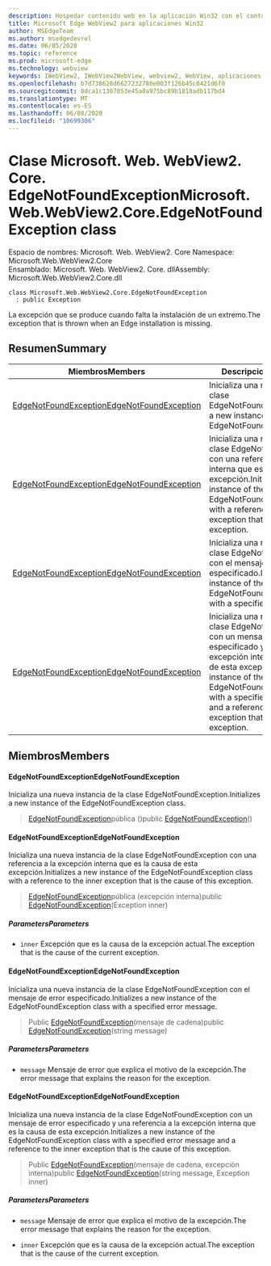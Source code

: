 ```yaml
---
description: Hospedar contenido web en la aplicación Win32 con el control Microsoft Edge WebView2
title: Microsoft Edge WebView2 para aplicaciones Win32
author: MSEdgeTeam
ms.author: msedgedevrel
ms.date: 06/05/2020
ms.topic: reference
ms.prod: microsoft-edge
ms.technology: webview
keywords: IWebView2, IWebView2WebView, webview2, WebView, aplicaciones Win32, Win32, Edge, ICoreWebView2, ICoreWebView2Controller, control de explorador, HTML Edge
ms.openlocfilehash: b7d738628d6627232780e003f126b45c0421d6f0
ms.sourcegitcommit: 8dca1c1367853e45a0a975bc89b1818adb117bd4
ms.translationtype: MT
ms.contentlocale: es-ES
ms.lasthandoff: 06/08/2020
ms.locfileid: "10699306"
---
```

# <span data-ttu-id="ce8e6-104">Clase Microsoft. Web. WebView2. Core. EdgeNotFoundException</span><span class="sxs-lookup"><span data-stu-id="ce8e6-104">Microsoft.Web.WebView2.Core.EdgeNotFoundException class</span></span> 

<span data-ttu-id="ce8e6-105">Espacio de nombres: Microsoft. Web. WebView2. Core </span><span class="sxs-lookup"><span data-stu-id="ce8e6-105">Namespace: Microsoft.Web.WebView2.Core</span></span>\
<span data-ttu-id="ce8e6-106">Ensamblado: Microsoft. Web. WebView2. Core. dll</span><span class="sxs-lookup"><span data-stu-id="ce8e6-106">Assembly: Microsoft.Web.WebView2.Core.dll</span></span>

```
class Microsoft.Web.WebView2.Core.EdgeNotFoundException
  : public Exception
```

<span data-ttu-id="ce8e6-107">La excepción que se produce cuando falta la instalación de un extremo.</span><span class="sxs-lookup"><span data-stu-id="ce8e6-107">The exception that is thrown when an Edge installation is missing.</span></span>

## <span data-ttu-id="ce8e6-108">Resumen</span><span class="sxs-lookup"><span data-stu-id="ce8e6-108">Summary</span></span>

 <span data-ttu-id="ce8e6-109">Miembros</span><span class="sxs-lookup"><span data-stu-id="ce8e6-109">Members</span></span>                        | <span data-ttu-id="ce8e6-110">Descripciones</span><span class="sxs-lookup"><span data-stu-id="ce8e6-110">Descriptions</span></span>
--------------------------------|---------------------------------------------
[<span data-ttu-id="ce8e6-111">EdgeNotFoundException</span><span class="sxs-lookup"><span data-stu-id="ce8e6-111">EdgeNotFoundException</span></span>](#edgenotfoundexception) | <span data-ttu-id="ce8e6-112">Inicializa una nueva instancia de la clase EdgeNotFoundException.</span><span class="sxs-lookup"><span data-stu-id="ce8e6-112">Initializes a new instance of the EdgeNotFoundException class.</span></span>
[<span data-ttu-id="ce8e6-113">EdgeNotFoundException</span><span class="sxs-lookup"><span data-stu-id="ce8e6-113">EdgeNotFoundException</span></span>](#edgenotfoundexception) | <span data-ttu-id="ce8e6-114">Inicializa una nueva instancia de la clase EdgeNotFoundException con una referencia a la excepción interna que es la causa de esta excepción.</span><span class="sxs-lookup"><span data-stu-id="ce8e6-114">Initializes a new instance of the EdgeNotFoundException class with a reference to the inner exception that is the cause of this exception.</span></span>
[<span data-ttu-id="ce8e6-115">EdgeNotFoundException</span><span class="sxs-lookup"><span data-stu-id="ce8e6-115">EdgeNotFoundException</span></span>](#edgenotfoundexception) | <span data-ttu-id="ce8e6-116">Inicializa una nueva instancia de la clase EdgeNotFoundException con el mensaje de error especificado.</span><span class="sxs-lookup"><span data-stu-id="ce8e6-116">Initializes a new instance of the EdgeNotFoundException class with a specified error message.</span></span>
[<span data-ttu-id="ce8e6-117">EdgeNotFoundException</span><span class="sxs-lookup"><span data-stu-id="ce8e6-117">EdgeNotFoundException</span></span>](#edgenotfoundexception) | <span data-ttu-id="ce8e6-118">Inicializa una nueva instancia de la clase EdgeNotFoundException con un mensaje de error especificado y una referencia a la excepción interna que es la causa de esta excepción.</span><span class="sxs-lookup"><span data-stu-id="ce8e6-118">Initializes a new instance of the EdgeNotFoundException class with a specified error message and a reference to the inner exception that is the cause of this exception.</span></span>

## <span data-ttu-id="ce8e6-119">Miembros</span><span class="sxs-lookup"><span data-stu-id="ce8e6-119">Members</span></span>

#### <span data-ttu-id="ce8e6-120">EdgeNotFoundException</span><span class="sxs-lookup"><span data-stu-id="ce8e6-120">EdgeNotFoundException</span></span> 

<span data-ttu-id="ce8e6-121">Inicializa una nueva instancia de la clase EdgeNotFoundException.</span><span class="sxs-lookup"><span data-stu-id="ce8e6-121">Initializes a new instance of the EdgeNotFoundException class.</span></span>

> <span data-ttu-id="ce8e6-122">[EdgeNotFoundException](#edgenotfoundexception)pública ()</span><span class="sxs-lookup"><span data-stu-id="ce8e6-122">public [EdgeNotFoundException](#edgenotfoundexception)()</span></span>

#### <span data-ttu-id="ce8e6-123">EdgeNotFoundException</span><span class="sxs-lookup"><span data-stu-id="ce8e6-123">EdgeNotFoundException</span></span> 

<span data-ttu-id="ce8e6-124">Inicializa una nueva instancia de la clase EdgeNotFoundException con una referencia a la excepción interna que es la causa de esta excepción.</span><span class="sxs-lookup"><span data-stu-id="ce8e6-124">Initializes a new instance of the EdgeNotFoundException class with a reference to the inner exception that is the cause of this exception.</span></span>

> <span data-ttu-id="ce8e6-125">[EdgeNotFoundException](#edgenotfoundexception)pública (excepción interna)</span><span class="sxs-lookup"><span data-stu-id="ce8e6-125">public [EdgeNotFoundException](#edgenotfoundexception)(Exception inner)</span></span>

##### <span data-ttu-id="ce8e6-126">Parameters</span><span class="sxs-lookup"><span data-stu-id="ce8e6-126">Parameters</span></span>
* `inner` <span data-ttu-id="ce8e6-127">Excepción que es la causa de la excepción actual.</span><span class="sxs-lookup"><span data-stu-id="ce8e6-127">The exception that is the cause of the current exception.</span></span>

#### <span data-ttu-id="ce8e6-128">EdgeNotFoundException</span><span class="sxs-lookup"><span data-stu-id="ce8e6-128">EdgeNotFoundException</span></span> 

<span data-ttu-id="ce8e6-129">Inicializa una nueva instancia de la clase EdgeNotFoundException con el mensaje de error especificado.</span><span class="sxs-lookup"><span data-stu-id="ce8e6-129">Initializes a new instance of the EdgeNotFoundException class with a specified error message.</span></span>

> <span data-ttu-id="ce8e6-130">Public [EdgeNotFoundException](#edgenotfoundexception)(mensaje de cadena)</span><span class="sxs-lookup"><span data-stu-id="ce8e6-130">public [EdgeNotFoundException](#edgenotfoundexception)(string message)</span></span>

##### <span data-ttu-id="ce8e6-131">Parameters</span><span class="sxs-lookup"><span data-stu-id="ce8e6-131">Parameters</span></span>
* `message` <span data-ttu-id="ce8e6-132">Mensaje de error que explica el motivo de la excepción.</span><span class="sxs-lookup"><span data-stu-id="ce8e6-132">The error message that explains the reason for the exception.</span></span>

#### <span data-ttu-id="ce8e6-133">EdgeNotFoundException</span><span class="sxs-lookup"><span data-stu-id="ce8e6-133">EdgeNotFoundException</span></span> 

<span data-ttu-id="ce8e6-134">Inicializa una nueva instancia de la clase EdgeNotFoundException con un mensaje de error especificado y una referencia a la excepción interna que es la causa de esta excepción.</span><span class="sxs-lookup"><span data-stu-id="ce8e6-134">Initializes a new instance of the EdgeNotFoundException class with a specified error message and a reference to the inner exception that is the cause of this exception.</span></span>

> <span data-ttu-id="ce8e6-135">Public [EdgeNotFoundException](#edgenotfoundexception)(mensaje de cadena, excepción interna)</span><span class="sxs-lookup"><span data-stu-id="ce8e6-135">public [EdgeNotFoundException](#edgenotfoundexception)(string message, Exception inner)</span></span>

##### <span data-ttu-id="ce8e6-136">Parameters</span><span class="sxs-lookup"><span data-stu-id="ce8e6-136">Parameters</span></span>
* `message` <span data-ttu-id="ce8e6-137">Mensaje de error que explica el motivo de la excepción.</span><span class="sxs-lookup"><span data-stu-id="ce8e6-137">The error message that explains the reason for the exception.</span></span> 

* `inner` <span data-ttu-id="ce8e6-138">Excepción que es la causa de la excepción actual.</span><span class="sxs-lookup"><span data-stu-id="ce8e6-138">The exception that is the cause of the current exception.</span></span>

